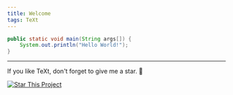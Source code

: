 ```yaml
---
title: Welcome
tags: TeXt
---
```


```java
public static void main(String args[]) {
	System.out.println("Hello World!");
}
```

---

If you like TeXt, don't forget to give me a star. :star2:

[![Star This Project](https://img.shields.io/github/stars/kitian616/jekyll-TeXt-theme.svg?label=Stars&style=social)](https://github.com/kitian616/jekyll-TeXt-theme/)